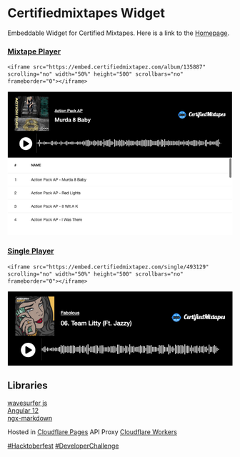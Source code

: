 # Certifiedmixtapes Widget
Embeddable Widget for Certified Mixtapes. Here is a link to the [Homepage](https://embed.certifiedmixtapez.com).



### [Mixtape Player](https://embed.certifiedmixtapez.com/album/135887)

```
<iframe src="https://embed.certifiedmixtapez.com/album/135887" scrolling="no" width="50%" height="500" scrollbars="no" frameborder="0"></iframe>
```

![mixtape player](images/mixtape-player.png)


### [Single Player](https://embed.certifiedmixtapez.com/single/493129)

 
```
<iframe src="https://embed.certifiedmixtapez.com/single/493129" scrolling="no" width="50%" height="500" scrollbars="no" frameborder="0"></iframe>
```

![mixtape player](images/single-player.png)

## Libraries

[wavesurfer js](https://wavesurfer-js.org/)<br>
[Angular 12](https://angular.io/)<br>
[ngx-markdown](https://www.npmjs.com/package/ngx-markdown)

Hosted in [Cloudflare Pages](https://pages.cloudflare.com/)
API Proxy [Cloudflare Workers](https://workers.cloudflare.com/)

[#Hacktoberfest](https://hacktoberfest.digitalocean.com/)
[#DeveloperChallenge](https://twitter.com/hashtag/developerchallenge)